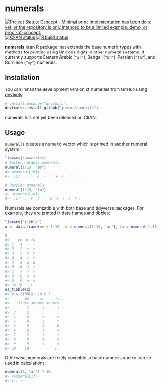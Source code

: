 
<!-- README.md is generated from README.Rmd. Please edit that file -->

# numerals

<!-- badges: start -->

[![Project Status: Concept – Minimal or no implementation has been done
yet, or the repository is only intended to be a limited example, demo,
or
proof-of-concept.](https://www.repostatus.org/badges/latest/concept.svg)](https://www.repostatus.org/#concept)
[![CRAN
status](https://www.r-pkg.org/badges/version/numerals)](https://CRAN.R-project.org/package=numerals)
[![R build
status](https://github.com/joeroe/numerals/workflows/R-CMD-check/badge.svg)](https://github.com/joeroe/numerals/actions)
<!-- badges: end -->

**numerals** is an R package that extends the base numeric types with
methods for printing using Unicode digits in other numeral systems. It
currently supports Eastern Arabic (`"ar"`), Bengali (`"bn"`), Persian
(`"fa"`), and Burmese (`"my"`) numerals.

## Installation

You can install the development version of numerals from GitHub using
[devtools](https://devtools.r-lib.org/):

``` r
# install.package("devtools")
devtools::install_github("joeroe/numerals")
```

numerals has not yet been released on CRAN.

<!--
You can install the released version of numerals from [CRAN](https://CRAN.R-project.org) with:

``` r
install.packages("numerals")
```
-->

## Usage

`numeral()` creates a numeric vector which is printed in another numeral
system:

``` r
library("numerals")
# Eastern Arabic numerals
numeral(1:10, "ar")
#> <numeral[10]>
#>  [1]  ١  ٢  ٣  ٤  ٥  ٦  ٧  ٨  ٩ ١٠

# Persian numerals
numeral(1:10, "fa")
#> <numeral[10]>
#>  [1]  ۱  ۲  ۳  ۴  ۵  ۶  ۷  ۸  ۹ ۱۰
```

Numerals are compatible with both base and tidyverse packages. For
example, they are printed in data frames and
[tibbles](https://tibble.tidyverse.org/):

``` r
library("tibble")
x <- data.frame(en = 1:10, ar = numeral(1:10, "ar"), fa = numeral(1:10, "fa"))

x
#>    en ar fa
#> 1   1  ١  ۱
#> 2   2  ٢  ۲
#> 3   3  ٣  ۳
#> 4   4  ٤  ۴
#> 5   5  ٥  ۵
#> 6   6  ٦  ۶
#> 7   7  ٧  ۷
#> 8   8  ٨  ۸
#> 9   9  ٩  ۹
#> 10 10 ١٠ ۱۰
as_tibble(x)
#> # A tibble: 10 x 3
#>       en     ar     fa
#>    <int> <numr> <numr>
#>  1     1      ١      ۱
#>  2     2      ٢      ۲
#>  3     3      ٣      ۳
#>  4     4      ٤      ۴
#>  5     5      ٥      ۵
#>  6     6      ٦      ۶
#>  7     7      ٧      ۷
#>  8     8      ٨      ۸
#>  9     9      ٩      ۹
#> 10    10     ١٠     ۱۰
```

<!--
And can be used as scales in base and [ggplot2](https://ggplot2.tidyverse.org/):


```
#> Don't know how to automatically pick scale for object of type numeral/vctrs_vctr. Defaulting to continuous.
#> Don't know how to automatically pick scale for object of type numeral/vctrs_vctr. Defaulting to continuous.
```

<img src="man/figures/README-eg-plot-1.png" width="50%" /><img src="man/figures/README-eg-plot-2.png" width="50%" />
-->

Otherwise, numerals are freely coercible to base numerics and so can be
used in calculations:

``` r
numeral(2, "ar") * 10
#> <numeral[1]>
#> [1] ٢٠
```
